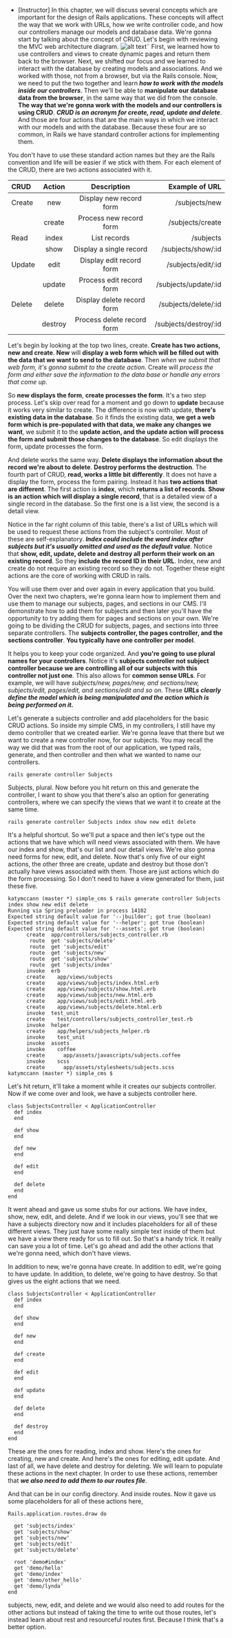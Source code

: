- [Instructor] In this chapter, we will discuss several concepts which are important for the design of Rails applications. These concepts will affect the way that we work with URLs, how we write controller code, and how our controllers manage our models and database data. We're gonna start by talking about the concept of CRUD. Let's begin with reviewing the MVC web architecture diagram.
![alt text](https://defendingdiaspora.files.wordpress.com/2013/07/mvc_archi1.png)˜
 First, we learned how to use controllers and views to create dynamic pages and return them back to the browser. Next, we shifted our focus and we learned to interact with the database by creating models and associations. And we worked with those, not from a browser, but via the Rails console. Now, we need to put the two together and learn ***how to work with the models inside our controllers***. Then we'll be able to **manipulate our database data from the browser**, in the same way that we did from the console. **The way that we're gonna work with the models and our controllers is using CRUD**. ***CRUD is an acronym for create, read, update and delete***. And those are four actions that are the main ways in which we interact with our models and with the database. Because these four are so common, in Rails we have standard controller actions for implementing them.

You don't have to use these standard action names but they are the Rails convention and life will be easier if we stick with them. For each element of the CRUD, there are two actions associated with it.

|**CRUD**| **Action**| **Description** | **Example of URL**|
|:-------|:---------:|:---------------:| -----------------:|
| Create | new       |Display new record form|/subjects/new
|        |create     |Process new record form| /subjects/create
| Read   | index     |List records           |/subjects
|        | show      |Display a single record|/subjects/show/:id
| Update |edit       |Display edit record form|/subjects/edit/:id
|        |update     |Process edit record form|/subjects/update/:id
| Delete |delete     |Display delete record form|/subjects/delete/:id
|        |destroy    |Process delete record form|/subjects/destroy/:id

Let's begin by looking at the top two lines, create. **Create has two actions, new and create**. **New** will **display a web form which will be filled out with the data that we want to send to the database**. Then *when we submit that web form, it's gonna submit to the create action.* Create will *process the form and either save the information to the data base or handle any errors that come up*.

So **new displays the form**, **create processes the form**. It's a two step process. Let's skip over read for a moment and go down to **update** because it works very similar to create. The difference is now with update, **there's existing data in the database**. So it finds the existing data, **we get a web form which is pre-populated with that data, we make any changes we want**, we submit it to the **update action, and the update action will process the form and submit those changes to the database**. So edit displays the form, update processes the form.

And delete works the same way. **Delete displays the information about the record we're about to delete**. **Destroy performs the destruction**. The fourth part of CRUD, **read, works a little bit differently**. It does not have a display the form, process the form pairing. Instead it has **two actions that are different**. The first action is **index**, which **returns a list of records**. **Show is an action which will display a single record**, that is a detailed view of a single record in the database. So the first one is a list view, the second is a detail view.

Notice in the far right column of this table, there's a list of URLs which will be used to request these actions from the subject's controller. Most of these are self-explanatory. ***Index could include the word index after subjects but it's usually omitted and used as the default value***. Notice that **show, edit, update, delete and destroy all perform their work on an existing record**. So they **include the record ID in their URL**. Index, new and create do not require an existing record so they do not. Together these eight actions are the core of working with CRUD in rails.

You will use them over and over again in every application that you build. Over the next two chapters, we're gonna learn how to implement them and use them to manage our subjects, pages, and sections in our CMS. I'll demonstrate how to add them for subjects and then later you'll have the opportunity to try adding them for pages and sections on your own. We're going to be dividing the CRUD for subjects, pages, and sections into three separate controllers. The **subjects controller, the pages controller, and the sections controller**. **You typically have one controller per model**.

It helps you to keep your code organized. And **you're going to use plural names for your controllers**. Notice it's **subjects controller not subject controller because we are controlling all of our subjects with this controller not just one**. This also allows for **common sense URLs**. For example, we will have *subjects/new, pages/new, and sections/new, subjects/edit, pages/edit, and sections/edit and so on.* These ***URLs clearly define the model which is being manipulated and the action which is being performed on it.***

Let's generate a subjects controller and add placeholders for the basic CRUD actions. So inside my simple CMS, in my controllers, I still have my demo controller that we created earlier. We're gonna leave that there but we want to create a new controller now, for our subjects. You may recall the way we did that was from the root of our application, we typed rails, generate, and then controller and then what we wanted to name our controllers.
```
rails generate controller Subjects
```
Subjects, plural. Now before you hit return on this and generate the controller, I want to show you that there's also an option for generating controllers, where we can specify the views that we want it to create at the same time.

```
rails generate controller Subjects index show new edit delete
```

It's a helpful shortcut. So we'll put a space and then let's type out the actions that we have which will need views associated with them. We have our index and show, that's our list and our detail views. We're also gonna need forms for new, edit, and delete. Now that's only five of our eight actions, the other three are create, update and destroy but those don't actually have views associated with them. Those are just actions which do the form processing. So I don't need to have a view generated for them, just these five.
```
katymccann (master *) simple_cms $ rails generate controller Subjects index show new edit delete
Running via Spring preloader in process 14102
Expected string default value for '--jbuilder'; got true (boolean)
Expected string default value for '--helper'; got true (boolean)
Expected string default value for '--assets'; got true (boolean)
      create  app/controllers/subjects_controller.rb
       route  get 'subjects/delete'
       route  get 'subjects/edit'
       route  get 'subjects/new'
       route  get 'subjects/show'
       route  get 'subjects/index'
      invoke  erb
      create    app/views/subjects
      create    app/views/subjects/index.html.erb
      create    app/views/subjects/show.html.erb
      create    app/views/subjects/new.html.erb
      create    app/views/subjects/edit.html.erb
      create    app/views/subjects/delete.html.erb
      invoke  test_unit
      create    test/controllers/subjects_controller_test.rb
      invoke  helper
      create    app/helpers/subjects_helper.rb
      invoke    test_unit
      invoke  assets
      invoke    coffee
      create      app/assets/javascripts/subjects.coffee
      invoke    scss
      create      app/assets/stylesheets/subjects.scss
katymccann (master *) simple_cms $
```

Let's hit return, it'll take a moment while it creates our subjects controller. Now if we come over and look, we have a subjects controller here.
```
class SubjectsController < ApplicationController
  def index
  end

  def show
  end

  def new
  end

  def edit
  end

  def delete
  end
end

```

It went ahead and gave us some stubs for our actions. We have index, show, new, edit, and delete. And if we look in our views, you'll see that we have a subjects directory now and it includes placeholders for all of these different views. They just have some really simple text inside of them but we have a view there ready for us to fill out. So that's a handy trick. It really can save you a lot of time. Let's go ahead and add the other actions that we're gonna need, which don't have views.

In addition to new, we're gonna have create. In addition to edit, we're going to have update. In addition, to delete, we're going to have destroy. So that gives us the eight actions that we need.
```
class SubjectsController < ApplicationController
  def index
  end

  def show
  end

  def new
  end

  def create
  end

  def edit
  end

  def update
  end

  def delete
  end

  def destroy
  end
end

```
These are the ones for reading, index and show. Here's the ones for creating, new and create. And here's the ones for editing, edit update. And last of all, we have delete and destroy for deleting. We will learn to populate these actions in the next chapter. In order to use these actions, remember that ***we also need to add them to our routes file***.

And that can be in our config directory. And inside routes. Now it gave us some placeholders for all of these actions here,
```
Rails.application.routes.draw do

  get 'subjects/index'
  get 'subjects/show'
  get 'subjects/new'
  get 'subjects/edit'
  get 'subjects/delete'

  root 'demo#index'
  get 'demo/hello'
  get 'demo/index'
  get 'demo/other_hello'
  get 'demo/lynda'
end

```
subjects, new, edit, and delete and we would also need to add routes for the other actions but instead of taking the time to write out those routes, let's instead learn about rest and resourceful routes first. Because I think that's a better option.
